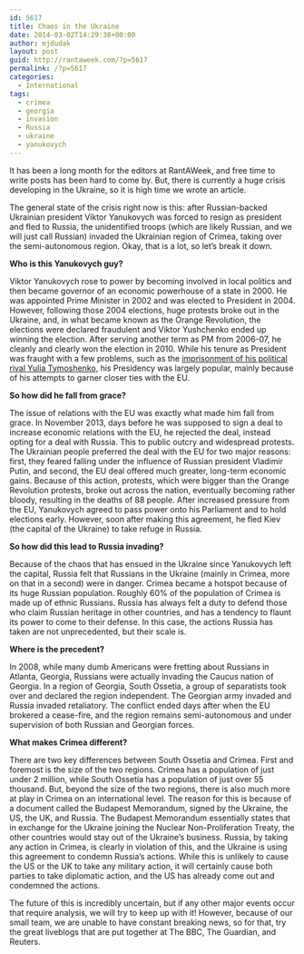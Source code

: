 ```yaml
---
id: 5617
title: Chaos in the Ukraine
date: 2014-03-02T14:29:38+00:00
author: mjdudak
layout: post
guid: http://rantaweek.com/?p=5617
permalink: /?p=5617
categories:
  - International
tags:
  - crimea
  - georgia
  - invasion
  - Russia
  - ukraine
  - yanukovych
---
```

It has been a long month for the editors at RantAWeek, and free time to write posts has been hard to come by. But, there is currently a huge crisis developing in the Ukraine, so it is high time we wrote an article.

The general state of the crisis right now is this: after Russian-backed Ukrainian president Viktor Yanukovych was forced to resign as president and fled to Russia, the unidentified troops (which are likely Russian, and we will just call Russian) invaded the Ukrainian region of Crimea, taking over the semi-autonomous region. Okay, that is a lot, so let&#8217;s break it down.

**Who is this Yanukovych guy?**

Viktor Yanukovych rose to power by becoming involved in local politics and then became governor of an economic powerhouse of a state in 2000. He was appointed Prime Minister in 2002 and was elected to President in 2004. However, following those 2004 elections, huge protests broke out in the Ukraine, and, in what became known as the Orange Revolution, the elections were declared fraudulent and Viktor Yushchenko ended up winning the election. After serving another term as PM from 2006-07, he cleanly and clearly won the election in 2010. While his tenure as President was fraught with a few problems, such as the [imprisonment of his political rival Yulia Tymoshenko](http://rantaweek.com/ukraines-isolation-may-6-2012/ "Ukraine's Isolation"), his Presidency was largely popular, mainly because of his attempts to garner closer ties with the EU.

**So how did he fall from grace?**

The issue of relations with the EU was exactly what made him fall from grace. In November 2013, days before he was supposed to sign a deal to increase economic relations with the EU, he rejected the deal, instead opting for a deal with Russia. This to public outcry and widespread protests. The Ukrainian people preferred the deal with the EU for two major reasons: first, they feared falling under the influence of Russian president Vladimir Putin, and second, the EU deal offered much greater, long-term economic gains. Because of this action, protests, which were bigger than the Orange Revolution protests, broke out across the nation, eventually becoming rather bloody, resulting in the deaths of 88 people. After increased pressure from the EU, Yanukovych agreed to pass power onto his Parliament and to hold elections early. However, soon after making this agreement, he fled Kiev (the capital of the Ukraine) to take refuge in Russia.

**So how did this lead to Russia invading?**

Because of the chaos that has ensued in the Ukraine since Yanukovych left the capital, Russia felt that Russians in the Ukraine (mainly in Crimea, more on that in a second) were in danger. Crimea became a hotspot because of its huge Russian population. Roughly 60% of the population of Crimea is made up of ethnic Russians. Russia has always felt a duty to defend those who claim Russian heritage in other countries, and has a tendency to flaunt its power to come to their defense. In this case, the actions Russia has taken are not unprecedented, but their scale is.

**Where is the precedent?**

In 2008, while many dumb Americans were fretting about Russians in Atlanta, Georgia, Russians were actually invading the Caucus nation of Georgia. In a region of Georgia, South Ossetia, a group of separatists took over and declared the region independent. The Georgian army invaded and Russia invaded retaliatory. The conflict ended days after when the EU brokered a cease-fire, and the region remains semi-autonomous and under supervision of both Russian and Georgian forces.

**What makes Crimea different?**

There are two key differences between South Ossetia and Crimea. First and foremost is the size of the two regions. Crimea has a population of just under 2 million, while South Ossetia has a population of just over 55 thousand. But, beyond the size of the two regions, there is also much more at play in Crimea on an international level. The reason for this is because of a document called the Budapest Memorandum, signed by the Ukraine, the US, the UK, and Russia. The Budapest Memorandum essentially states that in exchange for the Ukraine joining the Nuclear Non-Proliferation Treaty, the other countries would stay out of the Ukraine&#8217;s business. Russia, by taking any action in Crimea, is clearly in violation of this, and the Ukraine is using this agreement to condemn Russia&#8217;s actions. While this is unlikely to cause the US or the UK to take any military action, it will certainly cause both parties to take diplomatic action, and the US has already come out and condemned the actions.

The future of this is incredibly uncertain, but if any other major events occur that require analysis, we will try to keep up with it! However, because of our small team, we are unable to have constant breaking news, so for that, try the great liveblogs that are put together at The BBC, The Guardian, and Reuters.